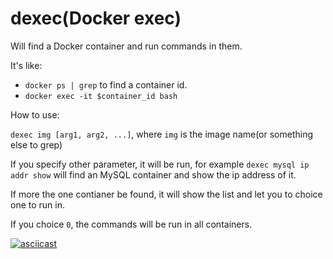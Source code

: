 
# dexec(Docker exec)

Will find a Docker container and run commands in them.

It's like:

- `docker ps | grep` to find a container id.
- `docker exec -it $container_id bash`

How to use:

`dexec img [arg1, arg2, ...]`, where `img` is the image name(or something else to grep)

If you specify other parameter, it will be run, for example `dexec mysql ip addr show` will find an MySQL container and show the ip address of it.

If more the one contianer be found, it will show the list and let you to choice one to run in.

If you choice `0`, the commands will be run in all containers.

[![asciicast](https://asciinema.org/a/b9bxcyf4iamfnoc8wzu3udm3i.png)](https://asciinema.org/a/b9bxcyf4iamfnoc8wzu3udm3i)